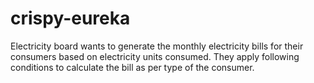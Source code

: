 # crispy-eureka
Electricity board wants to generate the monthly electricity bills for their consumers based on electricity units consumed. They apply following conditions to calculate the bill as per type of the consumer. 
